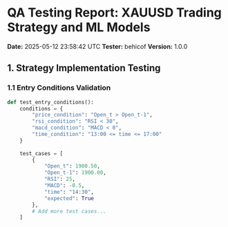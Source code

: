 # QA Testing Report: XAUUSD Trading Strategy and ML Models
**Date:** 2025-05-12 23:58:42 UTC
**Tester:** behicof
**Version:** 1.0.0

## 1. Strategy Implementation Testing

### 1.1 Entry Conditions Validation
```python
def test_entry_conditions():
    conditions = {
        "price_condition": "Open_t > Open_t-1",
        "rsi_condition": "RSI < 30",
        "macd_condition": "MACD < 0",
        "time_condition": "13:00 <= time <= 17:00"
    }
    
    test_cases = [
        {
            "Open_t": 1900.50,
            "Open_t-1": 1900.00,
            "RSI": 25,
            "MACD": -0.5,
            "time": "14:30",
            "expected": True
        },
        # Add more test cases...
    ]